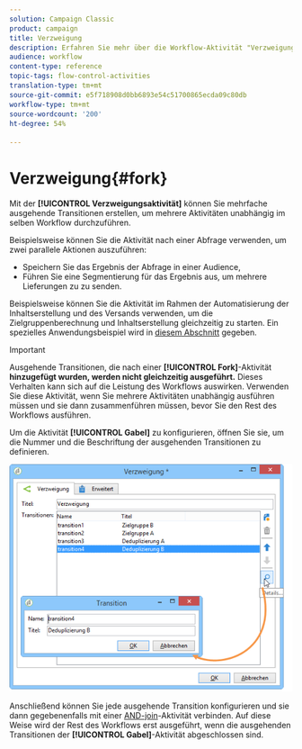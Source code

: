 ```yaml
---
solution: Campaign Classic
product: campaign
title: Verzweigung
description: Erfahren Sie mehr über die Workflow-Aktivität "Verzweigung"
audience: workflow
content-type: reference
topic-tags: flow-control-activities
translation-type: tm+mt
source-git-commit: e5f718908d0bb6893e54c51700865ecda09c80db
workflow-type: tm+mt
source-wordcount: '200'
ht-degree: 54%

---
```



# Verzweigung{#fork}

Mit der **[!UICONTROL Verzweigungsaktivität]** können Sie mehrfache ausgehende Transitionen erstellen, um mehrere Aktivitäten unabhängig im selben Workflow durchzuführen.

Beispielsweise können Sie die Aktivität nach einer Abfrage verwenden, um zwei parallele Aktionen auszuführen:

* Speichern Sie das Ergebnis der Abfrage in einer Audience,
* Führen Sie eine Segmentierung für das Ergebnis aus, um mehrere Lieferungen zu zu senden.

Beispielsweise können Sie die Aktivität im Rahmen der Automatisierung der Inhaltserstellung und des Versands verwenden, um die Zielgruppenberechnung und Inhaltserstellung gleichzeitig zu starten. Ein spezielles Anwendungsbeispiel wird in [diesem Abschnitt](../../delivery/using/automating-via-workflows.md#creating-the-delivery-and-its-content) gegeben.

>[!IMPORTANT]
>
>Ausgehende Transitionen, die nach einer **[!UICONTROL Fork]**-Aktivität **hinzugefügt wurden, werden nicht gleichzeitig ausgeführt.** Dieses Verhalten kann sich auf die Leistung des Workflows auswirken. Verwenden Sie diese Aktivität, wenn Sie mehrere Aktivitäten unabhängig ausführen müssen und sie dann zusammenführen müssen, bevor Sie den Rest des Workflows ausführen.

Um die Aktivität **[!UICONTROL Gabel]** zu konfigurieren, öffnen Sie sie, um die Nummer und die Beschriftung der ausgehenden Transitionen zu definieren.

![](assets/s_user_segmentation_fork.png)

Anschließend können Sie jede ausgehende Transition konfigurieren und sie dann gegebenenfalls mit einer [AND-join](../../workflow/using/and-join.md)-Aktivität verbinden. Auf diese Weise wird der Rest des Workflows erst ausgeführt, wenn die ausgehenden Transitionen der **[!UICONTROL Gabel]**-Aktivität abgeschlossen sind.
